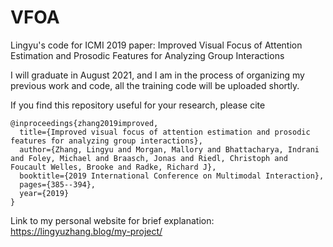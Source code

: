 # VFOA
Lingyu's code for ICMI 2019 paper: Improved Visual Focus of Attention Estimation and Prosodic Features for Analyzing Group Interactions

I will graduate in August 2021, and I am in the process of organizing my previous work and code, all the training code will be uploaded shortly.

If you find this repository useful for your research, please cite

```
@inproceedings{zhang2019improved,
  title={Improved visual focus of attention estimation and prosodic features for analyzing group interactions},
  author={Zhang, Lingyu and Morgan, Mallory and Bhattacharya, Indrani and Foley, Michael and Braasch, Jonas and Riedl, Christoph and Foucault Welles, Brooke and Radke, Richard J},
  booktitle={2019 International Conference on Multimodal Interaction},
  pages={385--394},
  year={2019}
}
```

Link to my personal website for brief explanation: https://lingyuzhang.blog/my-project/

